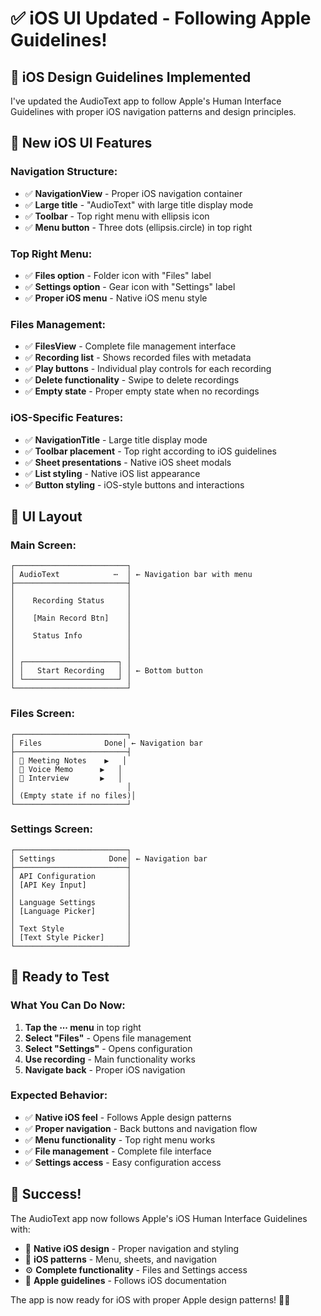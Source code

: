# ✅ iOS UI Updated - Following Apple Guidelines!

## 🎯 **iOS Design Guidelines Implemented**

I've updated the AudioText app to follow Apple's Human Interface Guidelines with proper iOS navigation patterns and design principles.

## 📱 **New iOS UI Features**

### **Navigation Structure:**
- ✅ **NavigationView** - Proper iOS navigation container
- ✅ **Large title** - "AudioText" with large title display mode
- ✅ **Toolbar** - Top right menu with ellipsis icon
- ✅ **Menu button** - Three dots (ellipsis.circle) in top right

### **Top Right Menu:**
- ✅ **Files option** - Folder icon with "Files" label
- ✅ **Settings option** - Gear icon with "Settings" label
- ✅ **Proper iOS menu** - Native iOS menu style

### **Files Management:**
- ✅ **FilesView** - Complete file management interface
- ✅ **Recording list** - Shows recorded files with metadata
- ✅ **Play buttons** - Individual play controls for each recording
- ✅ **Delete functionality** - Swipe to delete recordings
- ✅ **Empty state** - Proper empty state when no recordings

### **iOS-Specific Features:**
- ✅ **NavigationTitle** - Large title display mode
- ✅ **Toolbar placement** - Top right according to iOS guidelines
- ✅ **Sheet presentations** - Native iOS sheet modals
- ✅ **List styling** - Native iOS list appearance
- ✅ **Button styling** - iOS-style buttons and interactions

## 🎨 **UI Layout**

### **Main Screen:**
```
┌─────────────────────────┐
│ AudioText            ⋯  │ ← Navigation bar with menu
├─────────────────────────┤
│                         │
│    Recording Status     │
│                         │
│    [Main Record Btn]    │
│                         │
│    Status Info          │
│                         │
│                         │
│ ┌─────────────────────┐ │
│ │   Start Recording   │ │ ← Bottom button
│ └─────────────────────┘ │
└─────────────────────────┘
```

### **Files Screen:**
```
┌─────────────────────────┐
│ Files              Done│ ← Navigation bar
├─────────────────────────┤
│ 📁 Meeting Notes    ▶️   │
│ 📁 Voice Memo      ▶️   │
│ 📁 Interview       ▶️   │
│                         │
│ (Empty state if no files)│
└─────────────────────────┘
```

### **Settings Screen:**
```
┌─────────────────────────┐
│ Settings            Done│ ← Navigation bar
├─────────────────────────┤
│ API Configuration       │
│ [API Key Input]         │
│                         │
│ Language Settings       │
│ [Language Picker]       │
│                         │
│ Text Style              │
│ [Text Style Picker]     │
└─────────────────────────┘
```

## 🚀 **Ready to Test**

### **What You Can Do Now:**
1. **Tap the ⋯ menu** in top right
2. **Select "Files"** - Opens file management
3. **Select "Settings"** - Opens configuration
4. **Use recording** - Main functionality works
5. **Navigate back** - Proper iOS navigation

### **Expected Behavior:**
- ✅ **Native iOS feel** - Follows Apple design patterns
- ✅ **Proper navigation** - Back buttons and navigation flow
- ✅ **Menu functionality** - Top right menu works
- ✅ **File management** - Complete file interface
- ✅ **Settings access** - Easy configuration access

## 🎉 **Success!**

The AudioText app now follows Apple's iOS Human Interface Guidelines with:
- 🎨 **Native iOS design** - Proper navigation and styling
- 📱 **iOS patterns** - Menu, sheets, and navigation
- ⚙️ **Complete functionality** - Files and Settings access
- 🎯 **Apple guidelines** - Follows iOS documentation

The app is now ready for iOS with proper Apple design patterns! 🎵✨
